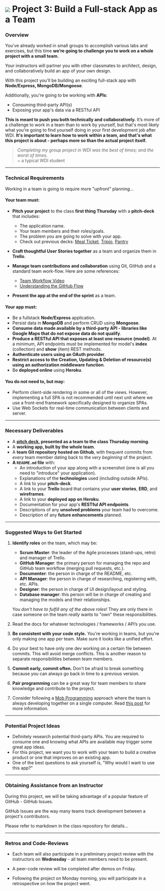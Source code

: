 # ![][ga-logo] Project 3: Build a Full-stack App as a Team

### Overview

You’ve already worked in small groups to accomplish various labs and
exercises, but this time **we’re going to challenge you to work on a
whole project with a small team.**

Your instructors will partner you with other classmates to architect, design, and collaboratively build an app of your own design.

With this project you'll be building an exciting full-stack app with
**Node/Express, MongoDB/Mongoose**.

Additionally, you're going to be working with **APIs**:

- Consuming third-party API(s)
- Exposing your app's data via a RESTful API

**This is meant to push you both technically and collaboratively.**
It’s more of a challenge to work in a team than to work by yourself, but that's
most likely what you’re going to find yourself doing in your first
development job after WDI. **It's important to learn how to work
within a team, and that's what this project is about - perhaps more so than the actual project itself.**

>_Completing my group project in WDI was the best of times; and the worst of times._<br>~ a typical WDI student

---

### Technical Requirements

Working in a team is going to require more "upfront" planning...

#### Your team must:

- **Pitch your project** to the class **first thing Thursday** with a **pitch-deck** that includes:
  - The application name.
  - Your team members and their roles/goals.
  - The problem you are going to solve with your app.
  - Check out previous decks: [Meal Ticket](https://docs.google.com/presentation/d/1CsBuC-a_AZ1yXJEE-EbptPIdgj1MktiNALyQyhaFfrM/edit#slide=id.p), [Tripio](https://docs.google.com/presentation/d/1gvOypLc4VjKqJzdAW68iwh28uGDSH4Sp1KnA5grDo2g/edit#slide=id.p), [Pantry](https://docs.google.com/presentation/d/1WvHoN5MNaRembgcoog5p0GtivVCOZSzvfPyeevzy08g/edit)

- **Craft thoughtful User Stories together** as a team and organize them in **Trello**.
- **Manage team contributions and collaboration** using Git, GitHub and a standard team work-flow.  Here are some references:
	- [Team Workflow Video](https://www.youtube.com/watch?v=oFYyTZwMyAg)
	- [Understanding the GitHub Flow](https://guides.github.com/introduction/flow/)
- **Present the app at the end of the sprint** as a team.

#### Your app must:

- Be a fullstack **Node/Express** application.
- Persist data in **MongoDB** and perform CRUD using **Mongoose**.
- **Consume data made available by a third-party API - libraries like Google Maps that do not expose data do not qualify**.
- **Produce a RESTful API that exposes at least one resource (model)**.  At a minimum, API endpoints must be implemented for model's **index** (collection) and **show** (item) REST methods.
- **Authenticate users using an OAuth provider**.
- **Restrict access to the Creation, Updating & Deletion of resource(s)
  using an authorization middleware function**.
- Be **deployed online** using **Heroku**.

#### You do not need to, but may:

- Perform client-side rendering in some or all of the views. However, implementing a full SPA is not recommended until next unit where we use a front-end framework specifically designed to organize SPAs.
- Use Web Sockets for real-time communication between clients and server.

---

### Necessary Deliverables

- A **[pitch deck][pitch-deck], presented as a team to the class Thursday morning**.
- A **working app, built by the whole team**.
- A **team Git repository hosted on Github**, with frequent commits from
  *every* team member dating back to the *very beginning* of the project.
- **A `README.md` file** with:
	- An introduction of your app along with a screenshot (one is all you need to "introduce" your application).
    - Explanations of the **technologies** used (including outside APIs).
    - A link to your **pitch-deck**.
    - A link to your **Trello** board that contains your **user stories**, **ERD**, and **wireframes**.
    - A link to your **deployed app on Heroku**.
    - Documentation for your app's **RESTful API endpoints**.
    - Descriptions of any **unsolved problems** your team had to overcome.
    - Description of any **future enhancements** planned.

---

### Suggested Ways to Get Started

1.  **Identify roles** on the team, which may be:

    - **Scrum Master**: the leader of the Agile processes (stand-ups,
      retro) and manager of Trello.
    - **GitHub Manager**: the primary person for managing the repo and GitHub  team workflow (merging pull requests, etc.).
    - **Documenter**: the person in charge of the README, etc.
    - **API Manager**: the person in charge of researching, registering with, etc. APIs.
    - **Designer**: the person in charge of UI design/layout and styling.
    - **Database manager**: this person will be in charge of creating and
      managing the models and their relationships.

    You *don't have to fulfill any of the above roles!* They are only there
    in case someone on the team *really* wants to "own" these responsibilities.
2.  Read the docs for whatever technologies / frameworks / API’s you use.
3.  **Be consistent with your code style.** You're working in teams, but
    you're only making one app per team. Make sure it looks like a unified
    effort.
4. Do your best to have only one dev working on a certain file between commits.  This will avoid merge conflicts. This is another reason to separate responsibilities between team members.
5.  **Commit early, commit often.** Don’t be afraid to break something
    because you can always go back in time to a previous version.
6. **Pair programming** can be a great way for team members to share knowledge and contribute to the project.
7. Consider following a [Mob Programming](https://en.wikipedia.org/wiki/Mob_programming) approach where the team is always developing together on a single computer.  Read [this post](http://underthehood.meltwater.com/blog/2016/06/01/mob-programming/) for more information.

---

### Potential Project Ideas

- Definitely research potential third-party APIs.  You are required to consume one and knowing what APIs are available may trigger some great app ideas.
- For this project, we want you to work with your team to build a creative product or one that improves on an existing app.
- One of the best questions to ask yourself is, "Why would I want to use this app?"

---

### Obtaining Assistance from an Instructor

During this project, we will be taking advantage of a popular feature of GitHub - GitHub Issues.

GitHub Issues are the way many teams track development between a project's contributors.

Please refer to markdown in the class repository for details...

---

### Retros and Code-Reviews

- Each team will also participate in a preliminary project review with the instructors on **Wednesday** - all team members need to be present.

- A peer-code review will be completed after demos on Friday.

- Following the project on Monday morning, you will participate in a
retrospective on how the project went.

<!-- LINKS -->

[ga-logo]:    https://ga-dash.s3.amazonaws.com/production/assets/logo-9f88ae6c9c3871690e33280fcf557f33.png
[tg]:         http://25.media.tumblr.com/tumblr_m8vi5ze9sa1ql5yr7o1_400.gif
[pitch-deck]: https://pitchdeck.improvepresentation.com/what-is-a-pitch-deck
[inception]:  https://blog.pivotal.io/labs/labs/agile-inception_knowing-what-to-build-and-where-to-start
